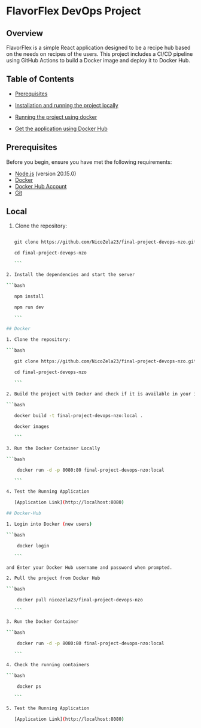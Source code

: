# FlavorFlex DevOps Project

## Overview

FlavorFlex is a simple React application designed to be a recipe hub based on the needs on recipes of the users. This project includes a CI/CD pipeline using GitHub Actions to build a Docker image and deploy it to Docker Hub.

## Table of Contents

- [Prerequisites](#prerequisites)

- [Installation and running the project locally](#Local)

- [Running the project using docker](#Docker)

- [Get the application using Docker Hub](#Docker-Hub)

## Prerequisites

Before you begin, ensure you have met the following requirements:

- [Node.js](https://nodejs.org/) (version 20.15.0)
- [Docker](https://www.docker.com/get-started)
- [Docker Hub Account](https://hub.docker.com/)
- [Git](https://git-scm.com/)
## Local

1. Clone the repository:
  
```bash

   git clone https://github.com/NicoZela23/final-project-devops-nzo.git

   cd final-project-devops-nzo

   ```

2. Install the dependencies and start the server

```bash

   npm install

   npm run dev

   ```

## Docker

1. Clone the repository:  

```bash

   git clone https://github.com/NicoZela23/final-project-devops-nzo.git

   cd final-project-devops-nzo

   ```

2. Build the project with Docker and check if it is available in your images
  
```bash

   docker build -t final-project-devops-nzo:local .

   docker images

   ```

3. Run the Docker Container Locally

```bash

    docker run -d -p 8080:80 final-project-devops-nzo:local

   ```

4. Test the Running Application

   [Application Link](http://localhost:8080)

## Docker-Hub

1. Login into Docker (new users)

```bash

    docker login

   ```

and Enter your Docker Hub username and password when prompted.

2. Pull the project from Docker Hub

```bash

    docker pull nicozela23/final-project-devops-nzo

   ```

3. Run the Docker Container

```bash

    docker run -d -p 8080:80 final-project-devops-nzo:local

   ```

4. Check the running containers

```bash

    docker ps

   ```

5. Test the Running Application

   [Application Link](http://localhost:8080)